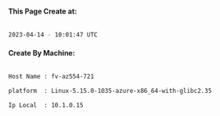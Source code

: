 
   
#### This Page Create at:

```bash

2023-04-14 - 10:01:47 UTC

```

#### Create By Machine:

```bash

Host Name : fv-az554-721

platform  : Linux-5.15.0-1035-azure-x86_64-with-glibc2.35

Ip Local  : 10.1.0.15

```

